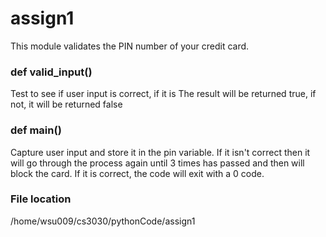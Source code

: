 # assign1

This module validates the PIN number of your credit card.

### def valid_input()
Test to see if user input is correct, if it is
The result will be returned true, if not, it will be returned false

### def main()

Capture user input and store it in the pin variable. If it isn't correct then it will go through the process again until 3 times has passed and then will block the card. If it is correct, the code will exit with a 0 code.


### File location
/home/wsu009/cs3030/pythonCode/assign1
